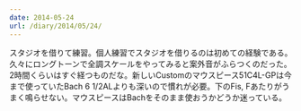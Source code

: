 ```yaml
---
date: 2014-05-24
url: /diary/2014/05/24/
---
```


スタジオを借りて練習。個人練習でスタジオを借りるのは初めての経験である。久々にロングトーンで全調スケールをやってみると案外音がふらつくのだった。2時間くらいはすぐ経つものだな。新しいCustomのマウスピース51C4L-GPは今まで使っていたBach 6 1/2ALよりも深いので慣れが必要。下のFis, Fあたりがうまく鳴らせない。マウスピースはBachをそのまま使おうかどうか迷っている。